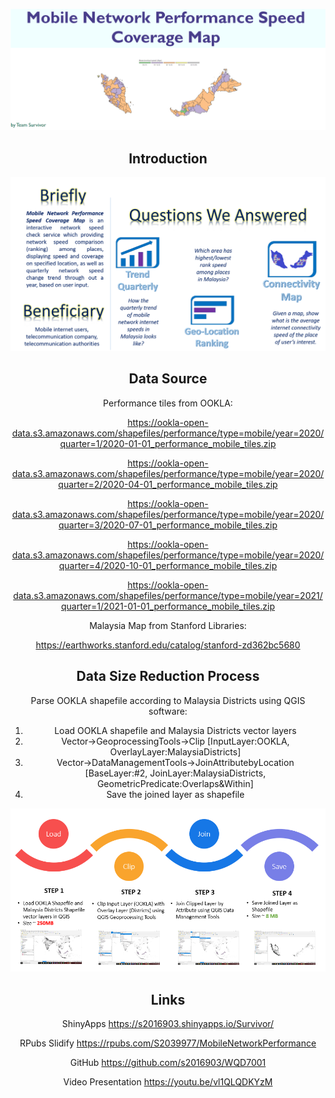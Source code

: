 
<center>

![Logo](www/Picture_About.png)

## Introduction

<center>

![Questions](www/About_Desc.png)

## Data Source

Performance tiles from OOKLA:

<https://ookla-open-data.s3.amazonaws.com/shapefiles/performance/type=mobile/year=2020/quarter=1/2020-01-01_performance_mobile_tiles.zip>

<https://ookla-open-data.s3.amazonaws.com/shapefiles/performance/type=mobile/year=2020/quarter=2/2020-04-01_performance_mobile_tiles.zip>

<https://ookla-open-data.s3.amazonaws.com/shapefiles/performance/type=mobile/year=2020/quarter=3/2020-07-01_performance_mobile_tiles.zip>

<https://ookla-open-data.s3.amazonaws.com/shapefiles/performance/type=mobile/year=2020/quarter=4/2020-10-01_performance_mobile_tiles.zip>

<https://ookla-open-data.s3.amazonaws.com/shapefiles/performance/type=mobile/year=2021/quarter=1/2021-01-01_performance_mobile_tiles.zip>

Malaysia Map from Stanford Libraries:

<https://earthworks.stanford.edu/catalog/stanford-zd362bc5680>

## Data Size Reduction Process

Parse OOKLA shapefile according to Malaysia Districts using QGIS
software:

1.  Load OOKLA shapefile and Malaysia Districts vector layers
2.  Vector-&gt;GeoprocessingTools-&gt;Clip \[InputLayer:OOKLA,
    OverlayLayer:MalaysiaDistricts\]
3.  Vector-&gt;DataManagementTools-&gt;JoinAttributebyLocation
    \[BaseLayer:\#2, JoinLayer:MalaysiaDistricts,
    GeometricPredicate:Overlaps&Within\]
4.  Save the joined layer as shapefile

<center>

![SizeReduction](www/SizeReduction.png)

## Links

ShinyApps <https://s2016903.shinyapps.io/Survivor/>

RPubs Slidify <https://rpubs.com/S2039977/MobileNetworkPerformance>

GitHub <https://github.com/s2016903/WQD7001>

Video Presentation <https://youtu.be/vl1QLQDKYzM>
